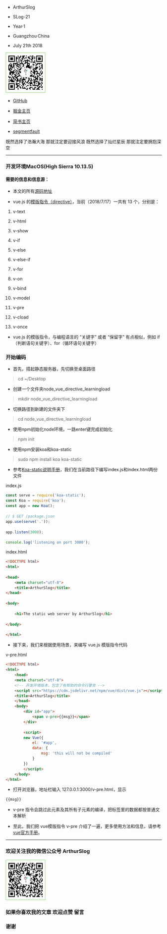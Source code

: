 * ArthurSlog
* SLog-21
* Year·1

* Guangzhou·China
* July 21th 2018

![关注微信公众号“ArthurSlog”](https://github.com/BlessedChild/LogofAxu/blob/master/images/icon_128.jpg?raw=true "微信扫描二维码，关注我的公众号")

* [GitHub](https://github.com/BlessedChild/ArthurSlog)

* [掘金主页](https://juejin.im/user/59f2a424f265da432f305c66/posts)

* [简书主页](https://www.jianshu.com/u/b9ebe10f0534)

* [segmentfault](https://segmentfault.com/u/arthurslog/articles)

既然选择了浩瀚大海 那就注定要迎接风浪 既然选择了灿烂星辰 那就注定要拥抱深空

---

### 开发环境MacOS(High Sierra 10.13.5)

#### 需要的信息和信息源：

* 本文的所有[源码地址](https://github.com/BlessedChild/node_vue_directive_learningload)

* vue.js 的[模版指令（directive）](https://vuejs.org/v2/api/index.html#v-text)，当前（2018/7/17）一共有 13 个，分别是：

1. v-text

2. v-html

3. v-show

4. v-if

5. v-else

6. v-else-if

7. v-for

8. v-on

9. v-bind

10. v-model

11. v-pre

12. v-cload

13. v-once

* vue.js 的模版指令，与编程语言的 “关键字” 或者 “保留字” 有点相似，例如 if（判断语句关键字）、for（循环语句关键字）

### 开始编码

* 首先，搭起静态服务器，先切换至桌面路径

> cd ~/Desktop

* 创建一个文件夹node_vue_directive_learningload

> mkdir node_vue_directive_learningload

* 切换路径到新建的文件夹下

> cd node_vue_directive_learningload

* 使用npm初始化node环境，一路enter键完成初始化

> npm init

* 使用npm安装koa和koa-static

> sudo npm install koa koa-static

* 参考[Koa-static说明手册](https://github.com/koajs/static)，我们在当前路径下编写index.js和index.html两份文件

index.js
``` js
const serve = require('koa-static');
const Koa = require('koa');
const app = new Koa();

// $ GET /package.json
app.use(serve('.'));

app.listen(3000);

console.log('listening on port 3000');
```

index.html

``` html
<!DOCTYPE html>
<html>

<head>
    <meta charset="utf-8">
    <title>ArthurSlog</title>
</head>

<body>

    <h1>The static web server by ArthurSlog</h1>

</body>

</html>
```

* 接下来，我们来根据使用场景，来编写 vue.js 模版指令代码

v-pre.html
``` html
<!DOCTYPE html>
<html>
    <head>
    <meta charset="utf-8">
    <!-- 开发环境版本，包含了有帮助的命令行警告 -->
    <script src="https://cdn.jsdelivr.net/npm/vue/dist/vue.js"></script>
    <title>ArthurSlog</title>
    </head>
    <body>
        <div id="app">
            <span v-pre>{{msg}}</span>
        </div>

        <script>
        new Vue({
            el: '#app',
            data: {
                msg: 'this will not be compiled'
            }
        })
        </script>
    </body>
</html>
```

* 打开浏览器，地址栏输入 127.0.0.1:3000/v-pre.html，显示

```txt
{{msg}}
```

* v-pre 指令会跳过此元素及其所有子元素的编译，把标签里的数据都按普通文本解析

* 至此，我们把 vue模版指令 v-pre 介绍了一遍，更多使用方法和信息，请参考 [vue官方手册](https://vuejs.org/v2/api/index.html#v-text)。

---

### 欢迎关注我的微信公众号 ArthurSlog

![ArthurSlog](https://github.com/BlessedChild/LogofAxu/blob/master/images/icon_128.jpg?raw=true "微信扫描二维码，关注我的公众号")

### 如果你喜欢我的文章 欢迎点赞 留言
### 谢谢
